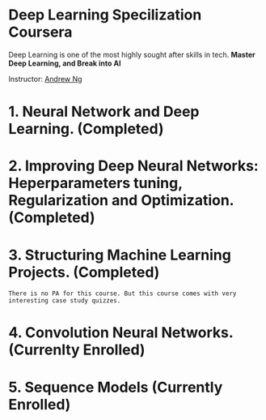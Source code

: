 # Deep Learning Specilization Coursera

Deep Learning is one of the most highly sought after skills in tech. 
**Master Deep Learning, and Break into AI**

Instructor: [Andrew Ng](http://www.andrewng.org/)

# 1. Neural Network and Deep Learning. (Completed)
# 2. Improving Deep Neural Networks: Heperparameters tuning, Regularization and Optimization. (Completed)
# 3. Structuring Machine Learning Projects. (Completed)
    There is no PA for this course. But this course comes with very interesting case study quizzes.
# 4. Convolution Neural Networks. (Currenlty Enrolled)
# 5. Sequence Models (Currently Enrolled)